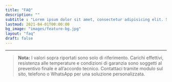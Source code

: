 ```yaml
---
title: "FAQ"
description: ""
subtitle : "Lorem ipsum dolor sit amet, consectetur adipisicing elit. Sequi, repudiandae."
lastmod: 2021-04-01T00:00:00
bg_image: "images/feature-bg.jpg"
layout: "faq"
draft: false
---
```


---

> **Nota:** I valori sopra riportati sono solo di riferimento. Carichi effettivi, resistenza alle temperature e condizioni di garanzia sono soggetti al preventivo finale e all’accordo tecnico. Contattaci tramite modulo sul sito, telefono o WhatsApp per una soluzione personalizzata.
